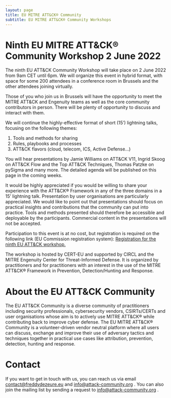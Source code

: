 ```yaml
---
layout: page
title: EU MITRE ATT&CK® Community
subtitle: EU MITRE ATT&CK® Community Workshops
---
```


# Ninth EU MITRE ATT&CK® Community Workshop 2 June 2022

The ninth EU ATT&CK Community Workshop will take place on 2 June 2022 from 9am CET until 6pm. We will organize this event in hybrid format, with space for some 200 attendees in a conference room in Brussels and the other attendees joining virtually.

Those of you who join us in Brussels will have the opportunity to meet the MITRE ATT&CK and Engenuity teams as well as the core community contributors in person. There will be plenty of opportunity to discuss and interact with them. 

We will continue the highly-effective format of short (15’) lightning talks, focusing on the following themes: 
1.	Tools and methods for sharing 
2.	Rules, playbooks and processes 
3.	ATT&CK flavors (cloud, telecom, ICS, Active Defense…)

You will hear presentations by Jamie Williams on ATT&CK V11, Ingrid Skoog on ATT&CK Flow and the Top ATT&CK Techniques, Thomas Patzke on pySigma and many more. The detailed agenda will be published on this page in the coming weeks.

It would be highly appreciated if you would be willing to share your experience with the ATT&CK® Framework in any of the three domains in a 15’ lightning talk. Presentation by user organisations are particularly appreciated. We would like to point out that presentations should focus on practical insights and contributions that the community can put into practice. Tools and methods presented should therefore be accessible and deployable by the participants. Commercial content in the presentations will not be accepted. 

Participation to this event is at no cost, but registration is required on the following link (EU Commission registration system): 
<a href="https://scic.ec.europa.eu/ew/register/dgscic/9thEUATTACK_Workshop_2022/e/lk/g/39090/k/"> Registration for the ninth EU ATT&CK workshop. </a>

The workshop is hosted by CERT-EU and supported by CIRCL and the MITRE Engenuity Center for Threat-Informed Defense. It is organized by practitioners and for practitioners with an interest in the use of the MITRE ATT&CK® Framework in Prevention, Detection/Hunting and Response. 

# About the EU ATT&CK Community

The EU ATT&CK Community is a diverse community of practitioners including security professionals, cybersecurity vendors, CSIRTs/CERTs and user organisations whose aim is to actively use MITRE ATT&CK® while contributing back to improve cyber defense. The EU MITRE ATT&CK® Community is a volunteer-driven vendor neutral platform where all users can discuss, exchange and improve their use of adversary tactics and techniques together in practical use cases like attribution, prevention, detection, hunting and response.

# Contact

If you want to get in touch with us, you can reach us via email contact@freddydezeure.eu and info@attack-community.org . You can also join the mailing list by sending a request to info@attack-community.org .

